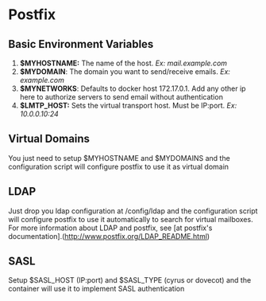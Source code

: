 # Postfix

## Basic Environment Variables
1. **$MYHOSTNAME:** The name of the host. *Ex: mail.example.com*
2. **$MYDOMAIN**: The domain you want to send/receive emails. *Ex: example.com*
3. **$MYNETWORKS**: Defaults to docker host 172.17.0.1. Add any other ip here to authorize servers to send email without authentication
4. **$LMTP_HOST:** Sets the virtual transport host. Must be IP:port. *Ex: 10.0.0.10:24*

## Virtual Domains
You just need to setup $MYHOSTNAME and $MYDOMAINS and the configuration script will configure postfix to use it as virtual domain

## LDAP
Just drop you ldap configuration at /config/ldap and the configuration script will configure postfix to use it automatically to search for virtual mailboxes. For more information about LDAP and postfix, see [at postfix's documentation].(http://www.postfix.org/LDAP_README.html)

## SASL
Setup $SASL_HOST (IP:port) and $SASL_TYPE (cyrus or dovecot) and the container will use it to implement SASL authentication
